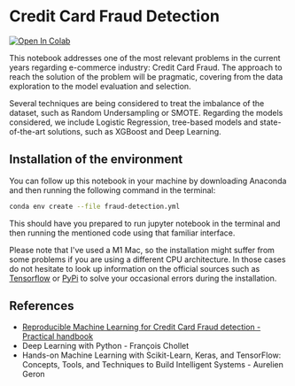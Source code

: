 # Credit Card Fraud Detection

[![Open In Colab](https://colab.research.google.com/assets/colab-badge.svg)](https://colab.research.google.com/github/josumsc/credit-card-fraud-detection/blob/master/src/credit_card_fraud_detection.ipynb)

This notebook addresses one of the most relevant problems in the current years regarding e-commerce industry: Credit
Card Fraud. The approach to reach the solution of the problem will be pragmatic, covering from the data exploration
to the model evaluation and selection.

Several techniques are being considered to treat the imbalance of the dataset, such as Random Undersampling or SMOTE.
Regarding the models considered, we include Logistic Regression, tree-based models and state-of-the-art solutions, such
as XGBoost and Deep Learning.

## Installation of the environment

You can follow up this notebook in your machine by downloading Anaconda and then running the following command in the terminal:

```bash
conda env create --file fraud-detection.yml
```

This should have you prepared to run jupyter notebook in the terminal and then running the mentioned code using that familiar interface.

Please note that I've used a M1 Mac, so the installation might suffer from some problems if you are using a different CPU
architecture. In those cases do not hesitate to look up information on the official sources such as [Tensorflow](www.tensorflow.org)
or [PyPi](www.pypi.org) to solve your occasional errors during the installation.

## References

- [Reproducible Machine Learning for Credit Card Fraud detection - Practical handbook](https://fraud-detection-handbook.github.io/fraud-detection-handbook/Foreword.html)
- Deep Learning with Python - François Chollet
- Hands-on Machine Learning with Scikit-Learn, Keras, and TensorFlow: Concepts, Tools, and Techniques to Build Intelligent Systems - Aurelien Geron
